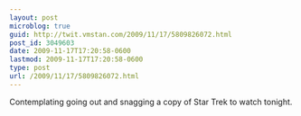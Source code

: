 ```yaml
---
layout: post
microblog: true
guid: http://twit.vmstan.com/2009/11/17/5809826072.html
post_id: 3049603
date: 2009-11-17T17:20:58-0600
lastmod: 2009-11-17T17:20:58-0600
type: post
url: /2009/11/17/5809826072.html
---
```

Contemplating going out and snagging a copy of Star Trek to watch tonight.
